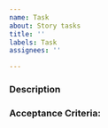 ```yaml
---
name: Task
about: Story tasks
title: ''
labels: Task
assignees: ''

---
```


### Description

### Acceptance Criteria:
